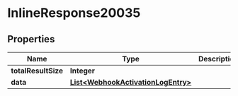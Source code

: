 

# InlineResponse20035

## Properties

Name | Type | Description | Notes
------------ | ------------- | ------------- | -------------
**totalResultSize** | **Integer** |  | 
**data** | [**List&lt;WebhookActivationLogEntry&gt;**](WebhookActivationLogEntry.md) |  | 



